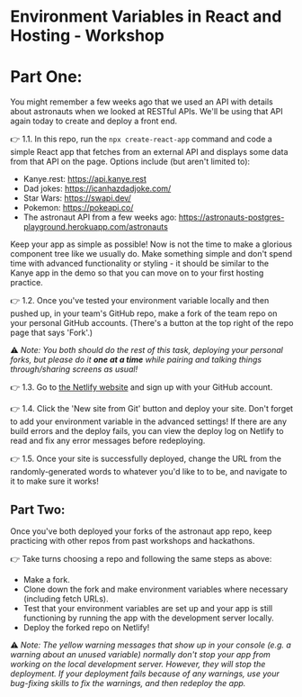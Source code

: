 # Environment Variables in React and Hosting - Workshop

# Part One:

You might remember a few weeks ago that we used an API with details about astronauts when we looked at RESTful APIs. We'll be using that API again today to create and deploy a front end.

👉 1.1. In this repo, run the `npx create-react-app` command and code a simple React app that fetches from an external API and displays some data from that API on the page. Options include (but aren't limited to):
- Kanye.rest: 
https://api.kanye.rest 
- Dad jokes: https://icanhazdadjoke.com/
- Star Wars: https://swapi.dev/
- Pokemon: https://pokeapi.co/
- The astronaut API from a few weeks ago: https://astronauts-postgres-playground.herokuapp.com/astronauts

Keep your app as simple as possible! Now is not the time to make a glorious component tree like we usually do. Make something simple and don't spend time with advanced functionality or styling - it should be similar to the Kanye app in the demo so that you can move on to your first hosting practice.

👉 1.2. Once you've tested your environment variable locally and then pushed up, in your team's GitHub repo, make a fork of the team repo on your personal GitHub accounts. (There's a button at the top right of the repo page that says 'Fork'.)

⚠️ *Note: You both should do the rest of this task, deploying your personal forks, but please do it **one at a time** while pairing and talking things through/sharing screens as usual!*

👉 1.3. Go to [the Netlify website](https://www.netlify.com/) and sign up with your GitHub account.

👉 1.4. Click the 'New site from Git' button and deploy your site. Don't forget to add your environment variable in the advanced settings! If there are any build errors and the deploy fails, you can view the deploy log on Netlify to read and fix any error messages before redeploying.

👉 1.5. Once your site is successfully deployed, change the URL from the randomly-generated words to whatever you'd like to to be, and navigate to it to make sure it works!

## Part Two:

Once you've both deployed your forks of the astronaut app repo, keep practicing with other repos from past workshops and hackathons. 

👉 Take turns choosing a repo and following the same steps as above:
- Make a fork.
- Clone down the fork and make environment variables where necessary (including fetch URLs).
- Test that your environment variables are set up and your app is still functioning by running the app with the development server locally.
- Deploy the forked repo on Netlify!

⚠️ *Note: The yellow warning messages that show up in your console (e.g. a warning about an unused variable) normally don't stop your app from working on the local development server. However, they will stop the deployment. If your deployment fails because of any warnings, use your bug-fixing skills to fix the warnings, and then redeploy the app.*